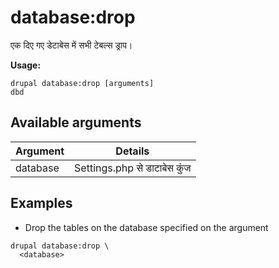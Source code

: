 # database:drop
एक दिए गए डेटाबेस में सभी टेबल्स ड्राप।

**Usage:**
```
drupal database:drop [arguments]
dbd
```

## Available arguments
Argument | Details
---------|-------------
database | Settings.php से डाटाबेस कुंज

## Examples
* Drop the tables on the database specified on the argument
```
drupal database:drop \
  <database>
```
